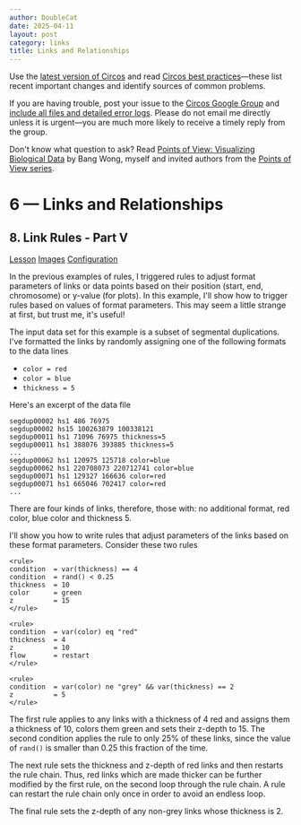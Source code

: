 ```yaml
---
author: DoubleCat
date: 2025-04-11
layout: post
category: links
title: Links and Relationships
---
```


Use the [latest version of Circos](/software/download/circos/) and read
[Circos best
practices](/documentation/tutorials/reference/best_practices/)—these list
recent important changes and identify sources of common problems.

If you are having trouble, post your issue to the [Circos Google
Group](https://groups.google.com/group/circos-data-visualization) and [include
all files and detailed error logs](/support/support/). Please do not email me
directly unless it is urgent—you are much more likely to receive a timely
reply from the group.

Don't know what question to ask? Read [Points of View: Visualizing Biological
Data](https://www.nature.com/nmeth/journal/v9/n12/full/nmeth.2258.html) by
Bang Wong, myself and invited authors from the [Points of View
series](https://mk.bcgsc.ca/pointsofview).

# 6 — Links and Relationships

## 8\. Link Rules - Part V

[Lesson](/documentation/tutorials/links/rules5/lesson)
[Images](/documentation/tutorials/links/rules5/images)
[Configuration](/documentation/tutorials/links/rules5/configuration)

In the previous examples of rules, I triggered rules to adjust format
parameters of links or data points based on their position (start, end,
chromosome) or y-value (for plots). In this example, I'll show how to trigger
rules based on values of format parameters. This may seem a little strange at
first, but trust me, it's useful!

The input data set for this example is a subset of segmental duplications.
I've formatted the links by randomly assigning one of the following formats to
the data lines

  * `color = red`
  * `color = blue`
  * `thickness = 5`

Here's an excerpt of the data file

    
    
    segdup00002 hs1 486 76975
    segdup00002 hs15 100263879 100338121
    segdup00011 hs1 71096 76975 thickness=5
    segdup00011 hs1 388076 393885 thickness=5
    ...
    segdup00062 hs1 120975 125718 color=blue
    segdup00062 hs1 220708073 220712741 color=blue
    segdup00071 hs1 129327 166636 color=red
    segdup00071 hs1 665046 702417 color=red
    ...
    

There are four kinds of links, therefore, those with: no additional format,
red color, blue color and thickness 5.

I'll show you how to write rules that adjust parameters of the links based on
these format parameters. Consider these two rules

    
    
    <rule>
    condition  = var(thickness) == 4
    condition  = rand() < 0.25
    thickness  = 10
    color      = green
    z          = 15
    </rule>
    
    <rule>
    condition  = var(color) eq "red"
    thickness  = 4
    z          = 10
    flow       = restart
    </rule>
    
    <rule>
    condition  = var(color) ne "grey" && var(thickness) == 2
    z          = 5
    </rule>
    

The first rule applies to any links with a thickness of 4 red and assigns them
a thickness of 10, colors them green and sets their z-depth to 15. The second
condition applies the rule to only 25% of these links, since the value of
`rand()` is smaller than 0.25 this fraction of the time.

The next rule sets the thickness and z-depth of red links and then restarts
the rule chain. Thus, red links which are made thicker can be further modified
by the first rule, on the second loop through the rule chain. A rule can
restart the rule chain only once in order to avoid an endless loop.

The final rule sets the z-depth of any non-grey links whose thickness is 2.

